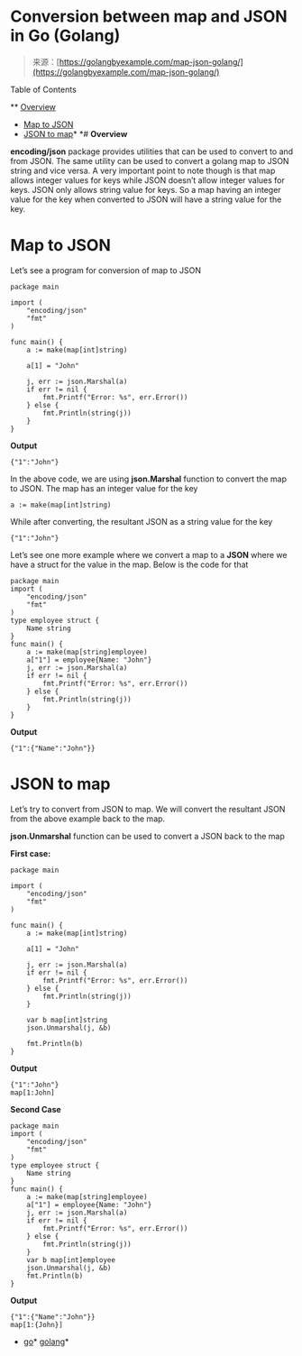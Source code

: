 <!--yml
category: 未分类
date: 2024-10-13 06:33:08
-->

# Conversion between map and JSON in Go (Golang)

> 来源：[https://golangbyexample.com/map-json-golang/](https://golangbyexample.com/map-json-golang/)

Table of Contents

 **   [Overview](#Overview "Overview")
*   [Map to JSON](#Map_to_JSON "Map to JSON")
*   [JSON to map](#JSON_to_map "JSON to map")*  *# **Overview**

**encoding/json** package provides utilities that can be used to convert to and from JSON. The same utility can be used to convert a golang map to JSON string and vice versa. A very important point to note though is that map allows integer values for keys while JSON doesn’t allow integer values for keys. JSON only allows string value for keys. So a map having an integer value for the key when converted to JSON will have a string value for the key.

# **Map to JSON**

Let’s see a program for conversion of map to JSON

```
package main

import (
	"encoding/json"
	"fmt"
)

func main() {
	a := make(map[int]string)

	a[1] = "John"

	j, err := json.Marshal(a)
	if err != nil {
		fmt.Printf("Error: %s", err.Error())
	} else {
		fmt.Println(string(j))
	}
}
```

**Output**

```
{"1":"John"}
```

In the above code, we are using **json.Marshal** function to convert the map to JSON. The map has an integer value for the key

```
a := make(map[int]string)
```

While after converting, the resultant JSON as a string value for the key

```
{"1":"John"}
```

Let’s see one more example where we convert a map to a **JSON** where we have a struct for the value in the map. Below is the code for that

```
package main
import (
    "encoding/json"
    "fmt"
)
type employee struct {
    Name string
}
func main() {
    a := make(map[string]employee)
    a["1"] = employee{Name: "John"}
    j, err := json.Marshal(a)
    if err != nil {
        fmt.Printf("Error: %s", err.Error())
    } else {
        fmt.Println(string(j))
    }
}
```

**Output**

```
{"1":{"Name":"John"}}
```

# **JSON to map**

Let’s try to convert from JSON to map. We will convert the resultant JSON from the above example back to the map.

**json.Unmarshal** function can be used to convert a JSON back to the map

**First case:**

```
package main

import (
	"encoding/json"
	"fmt"
)

func main() {
	a := make(map[int]string)

	a[1] = "John"

	j, err := json.Marshal(a)
	if err != nil {
		fmt.Printf("Error: %s", err.Error())
	} else {
		fmt.Println(string(j))
	}

	var b map[int]string
	json.Unmarshal(j, &b)

	fmt.Println(b)
}
```

**Output**

```
{"1":"John"}
map[1:John]
```

**Second Case**

```
package main
import (
    "encoding/json"
    "fmt"
)
type employee struct {
    Name string
}
func main() {
    a := make(map[string]employee)
    a["1"] = employee{Name: "John"}
    j, err := json.Marshal(a)
    if err != nil {
        fmt.Printf("Error: %s", err.Error())
    } else {
        fmt.Println(string(j))
    }
    var b map[int]employee
    json.Unmarshal(j, &b)
    fmt.Println(b)
}
```

**Output**

```
{"1":{"Name":"John"}}
map[1:{John}]
```

*   [go](https://golangbyexample.com/tag/go/)*   [golang](https://golangbyexample.com/tag/golang/)*